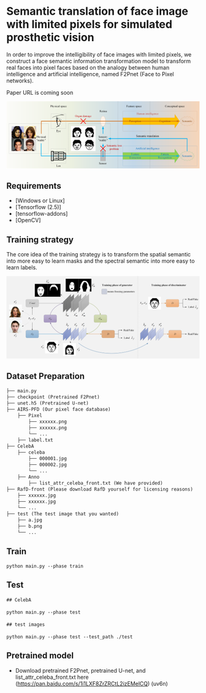 # Semantic translation of face image with limited pixels for simulated prosthetic vision
In order to improve the intelligibility of face images with limited pixels, we construct a face semantic information transformation model to transform real faces into pixel faces based on the analogy between human intelligence and artificial intelligence, named F2Pnet (Face to Pixel networks).

Paper URL is coming soon

<img src="00.png">

## Requirements

- [Windows or Linux]
- [Tensorflow (2.5)]
- [tensorflow-addons]
- [OpenCV]

## Training strategy

The core idea of the training strategy is to transform the spatial semantic into more easy to learn masks and the spectral semantic into more easy to learn labels.

<img src="01.png">

## Dataset Preparation

    ├── main.py
    ├── checkpoint (Pretrained F2Pnet)
    ├── unet.h5 (Pretrained U-net)
    ├── AIRS-PFD (Our pixel face database) 
    	├── Pixel
			├── xxxxxx.png
			├── xxxxxx.png
			└── ...
		├── label.txt
    ├── CelebA
		├── celeba
			├── 000001.jpg 
			├── 000002.jpg
			└── ...
    	├── Anno
		    ├── list_attr_celeba_front.txt (We have provided) 
    ├── RafD-front (Please download RafD yourself for licensing reasons)
		├── xxxxxx.jpg 
		├── xxxxxx.jpg
		└── ...
    ├── test (The test image that you wanted)
        ├── a.jpg 
        ├── b.png
        └── ...

## Train

	python main.py --phase train

## Test

	## CelebA

	python main.py --phase test

	## test images

	python main.py --phase test --test_path ./test


## Pretrained model

- Download pretrained F2Pnet, pretrained U-net, and list_attr_celeba_front.txt here (https://pan.baidu.com/s/1i1LXF8ZrZRCtL2izEMelCQ) (uv6n)

